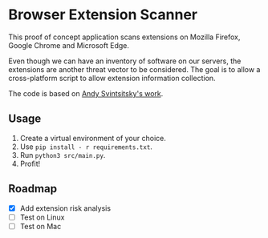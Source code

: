 # Browser Extension Scanner

This proof of concept application scans extensions on Mozilla Firefox, Google Chrome and Microsoft Edge.

Even though we can have an inventory of software on our servers, the extensions are another threat vector to be considered. The goal is to allow a cross-platform script to allow extension information collection.

The code is based on [Andy Svintsitsky's work](https://github.com/andysvints/PowerShellIT/tree/master/PowerShellIT%20%235%20-%20Browser%20Extensions).

## Usage

1. Create a virtual environment of your choice.
2. Use `pip install - r requirements.txt`.
3. Run `python3 src/main.py`.
4. Profit!

## Roadmap

  - [x] Add extension risk analysis
  - [ ] Test on Linux
  - [ ] Test on Mac
